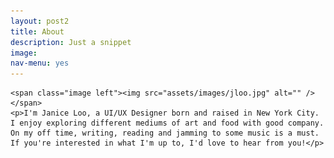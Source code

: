 ```yaml
---
layout: post2
title: About
description: Just a snippet
image:
nav-menu: yes
---
```


<!-- <div class="inner"> -->
	<span class="image left"><img src="assets/images/jloo.jpg" alt="" /></span>
	<p>I'm Janice Loo, a UI/UX Designer born and raised in New York City. I enjoy exploring different mediums of art and food with good company. On my off time, writing, reading and jamming to some music is a must. If you're interested in what I'm up to, I'd love to hear from you!</p>
<!-- </div> -->
